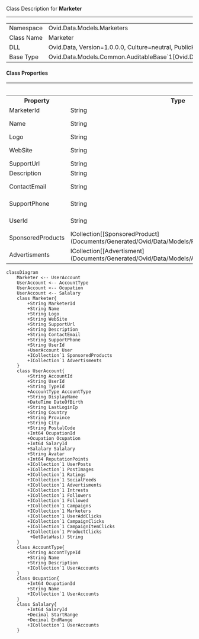 
Class Description for <strong>Marketer</strong><hr/>
<table>
<tr><td> Namespace </td><td> Ovid.Data.Models.Marketers </td></tr>
<tr><td> Class Name </td><td> Marketer </td></tr>
<tr><td> DLL </td><td> Ovid.Data, Version=1.0.0.0, Culture=neutral, PublicKeyToken=null </td></tr>
<tr><td> Base Type </td><td> Ovid.Data.Models.Common.AuditableBase`1[Ovid.Data.Models.Marketers.Marketer] </td></tr>
<table>

<h4>Class Properties</h4>
<hr/>
<table style="width:100%;">
<tr>
<th>Property</th>
<th>Type</th>
<th style="width:40%">Summary</th>
</tr>
<tr>
<td>MarketerId</td>
<td>String</td>
<td>Marketer Id</td>
</tr>
<tr>
<td>Name</td>
<td>String</td>
<td>Manufacture Name</td>
</tr>
<tr>
<td>Logo</td>
<td>String</td>
<td>Logo</td>
</tr>
<tr>
<td>WebSite</td>
<td>String</td>
<td>Main Web Url</td>
</tr>
<tr>
<td>SupportUrl</td>
<td>String</td>
<td>Support Url</td>
</tr>
<tr>
<td>Description</td>
<td>String</td>
<td>Description</td>
</tr>
<tr>
<td>ContactEmail</td>
<td>String</td>
<td>Contact Email</td>
</tr>
<tr>
<td>SupportPhone</td>
<td>String</td>
<td>Support Phone</td>
</tr>
<tr>
<td>UserId</td>
<td>String</td>
<td>Record Creted By</td>
</tr>
<tr>
<td>SponsoredProducts</td>
<td>ICollection[[SponsoredProduct](Documents/Generated/Ovid/Data/Models/Products/SponsoredProduct.md)]</td>
<td>Products Nav</td>
</tr>
<tr>
<td>Advertisments</td>
<td>ICollection[[Advertisment](Documents/Generated/Ovid/Data/Models/Advertising/Advertisment.md)]</td>
<td>Adds Nav</td>
</tr>
</table>


```mermaid
classDiagram
	Marketer <-- UserAccount
	UserAccount <-- AccountType
	UserAccount <-- Ocupation
	UserAccount <-- Salalary
	class Marketer{
		+String MarketerId
		+String Name
		+String Logo
		+String WebSite
		+String SupportUrl
		+String Description
		+String ContactEmail
		+String SupportPhone
		+String UserId
		+UserAccount User
		+ICollection`1 SponsoredProducts
		+ICollection`1 Advertisments
	}
	class UserAccount{
		+String AccountId
		+String UserId
		+String TypeId
		+AccountType AccountType
		+String DisplayName
		+DateTime DateOfBirth
		+String LastLoginIp
		+String Country
		+String Province
		+String City
		+String PostalCode
		+Int64 OcupationId
		+Ocupation Ocupation
		+Int64 SalaryId
		+Salalary Salalary
		+String Avatar
		+Int64 ReputationPoints
		+ICollection`1 UserPosts
		+ICollection`1 PostImages
		+ICollection`1 Ratings
		+ICollection`1 SocialFeeds
		+ICollection`1 Advertisments
		+ICollection`1 Intrests
		+ICollection`1 Followers
		+ICollection`1 Followed
		+ICollection`1 Campaigns
		+ICollection`1 Marketers
		+ICollection`1 UserAddClicks
		+ICollection`1 CampaignClicks
		+ICollection`1 CampaignItemClicks
		+ICollection`1 ProductClicks
		 +GetDataHas() String
	}
	class AccountType{
		+String AccontTypeId
		+String Name
		+String Description
		+ICollection`1 UserAccounts
	}
	class Ocupation{
		+Int64 OcupationId
		+String Name
		+ICollection`1 UserAccounts
	}
	class Salalary{
		+Int64 SalaryId
		+Decimal StartRange
		+Decimal EndRange
		+ICollection`1 UserAccounts
	}
```


